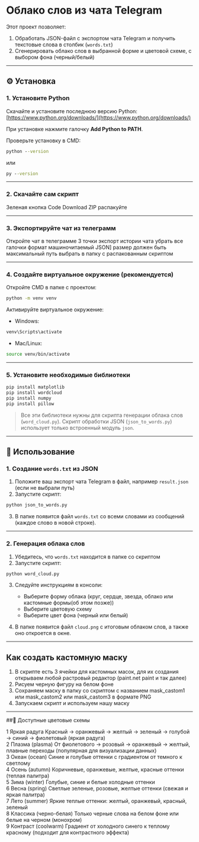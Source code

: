 # Облако слов из чата Telegram

Этот проект позволяет:

1. Обработать JSON-файл с экспортом чата Telegram и получить текстовые слова в столбик (`words.txt`)
2. Сгенерировать облако слов в выбранной форме и цветовой схеме, с выбором фона (черный/белый)

---

## ⚙️ Установка

### 1. Установите Python

Скачайте и установите последнюю версию Python:
[https://www.python.org/downloads/](https://www.python.org/downloads/)

При установке нажмите галочку **Add Python to PATH**.

Проверьте установку в CMD:

```cmd
python --version
```

или

```cmd
py --version
```

---
### 2. Скачайте сам скрипт
Зеленая кнопка Code
Download ZIP
распакуйте

---
### 3. Экспортируйте чат из телеграмм 
Откройте чат в телеграмме
3 точки
экспорт истории чата
убрать все галочки
формат машиночитаемый JSON]
размер должен быть максимальный
путь выбрать в папку с распакованным скриптом

---

### 4. Создайте виртуальное окружение (рекомендуется)

Откройте CMD в папке с проектом:

```cmd
python -m venv venv
```
Активируйте виртуальное окружение:

* Windows:

```cmd
venv\Scripts\activate
```

* Mac/Linux:

```bash
source venv/bin/activate
```

---

### 5. Установите необходимые библиотеки

```cmd
pip install matplotlib
pip install wordcloud
pip install numpy
pip install pillow
```

> Все эти библиотеки нужны для скрипта генерации облака слов (`word_cloud.py`).
> Скрипт обработки JSON (`json_to_words.py`) использует только встроенный модуль `json`.

---

## 📝 Использование

### 1. Создание `words.txt` из JSON

1. Положите ваш экспорт чата Telegram в файл, например `result.json` (если не выбрали путь)
2. Запустите скрипт:

```cmd
python json_to_words.py
```

3. В папке появится файл `words.txt` со всеми словами из сообщений (каждое слово в новой строке).

---

### 2. Генерация облака слов

1. Убедитесь, что `words.txt` находится в папке со скриптом
2. Запустите скрипт:

```cmd
python word_cloud.py
```

3. Следуйте инструкциям в консоли:

   * Выберите форму облака (круг, сердце, звезда, облако или кастомные формы(об этом позже))
   * Выберите цветовую схему
   * Выберите цвет фона (черный или белый)

4. В папке появится файл `cloud.png` с итоговым облаком слов, а также оно откроется в окне.

---

## Как создать кастомную маску
1. В скрипте есть 3 ячейки для кастомных масок, для их создания открываем любой растровый редактор (paint.net paint и так далее)
2. Рисуем черную фигуру на белом фоне
3. Сохраняем маску в папку со скриптом с названием mask_castom1 или mask_castom2 или mask_castom3 в формате PNG
4. Запускаем скрипт и используем нашу маску

---

##🎨 Доступные цветовые схемы

1	Яркая радуга	Красный → оранжевый → желтый → зеленый → голубой → синий → фиолетовый (яркая радуга) <br>
2	Плазма (plasma)	От фиолетового → розовый → оранжевый → желтый, плавные переходы (популярная для визуализации данных) <br>
3	Океан (ocean)	Синие и голубые оттенки с градиентом от темного к светлому <br>
4	Осень (autumn)	Коричневые, оранжевые, желтые, красные оттенки (теплая палитра) <br>
5	Зима (winter)	Голубые, синие и белые холодные оттенки <br>
6	Весна (spring)	Светлые зеленые, розовые, желтые оттенки (свежая и яркая палитра) <br>
7	Лето (summer)	Яркие теплые оттенки: желтый, оранжевый, красный, зеленый <br>
8	Классика (черно-белая)	Только черные слова на белом фоне или белые на черном (монохром) <br> 
9	Контраст (coolwarm)	Градиент от холодного синего к теплому красному (подходит для контрастного эффекта) <br> 
